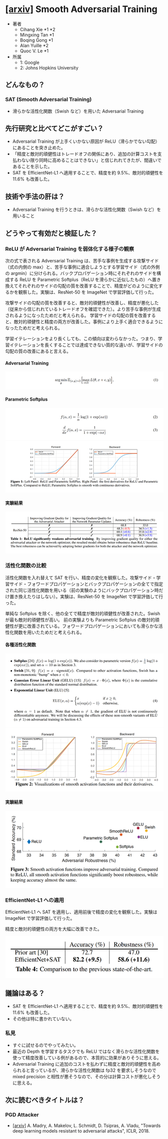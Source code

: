 # [\[arxiv\]](https://arxiv.org/abs/2006.14536v1) Smooth Adversarial Training

- 著者
    - Cihang Xie *1 *2
    - Mingxing Tan *1
    - Boqing Gong *1
    - Alan Yuille *2
    - Quoc V. Le *1
- 所属
    - 1: Google
    - 2: Johns Hopkins University

## どんなもの？
### SAT (Smooth Adversarial Training)
- 滑らかな活性化関数（Swish など）を用いた Adversarial Training


## 先行研究と比べてどこがすごい？
- Adversarial Training が上手くいかない原因が ReLU（滑らかでない勾配）にあることを突き止めた。
- 「精度と敵対的頑健性はトレードオフの関係にあり、追加の計算コストを支払わない限り同時に高めることはできない」と信じれれてきたが、間違いであることを示した。
- SAT を EfficientNet-L1 へ適用することで、精度を約 9.5%、敵対的頑健性を 11.6% も改善した。


## 技術や手法の肝は？
- Adversarial Training を行うときは、滑らかな活性化関数（Swish など）を用いること


## どうやって有効だと検証した？

### ReLU が Adversarial Training を弱体化する様子の観察
次の式で表される Adversarial Training は、苦手な事例を生成する攻撃サイド（式の内側の max）と、苦手な事例に適合しようとする学習サイド（式の外側の argmin）に分けられる。バックプロパゲーション時にそれぞれのサイドを構成する ReLU を Parametric Softplus（ReLU を滑らかに近似したもの）へ置き換えてそれぞれのサイドの勾配の質を改善することで、精度がどのように変化するかを観察した。実験は、ResNet-50 を ImageNet で学習評価して行った。

攻撃サイドの勾配の質を改善すると、敵対的頑健性が改善し、精度が悪化した（従来から信じれれているトレードオフを確認できた）。より苦手な事例が生成されるようになったためだと考えられる。
学習サイドの勾配の質を改善すると、敵対的頑健性と精度の両方が改善した。事例により上手く適合できるようになったためだと考えられる。

学習イテレーションをより長くしても、この傾向は変わらなかった。つまり、学習イテレーションを長くすることでは達成できない質的な違いが、学習サイドの勾配の質の改善にあると言える。

#### Adversarial Training
![式１](equation_1.png)

#### Parametric Softplus
![式２～３](equation_2to3.png)
![図１](figure_1.png)

#### 実験結果
![表１](table_1.png)


### 活性化関数の比較
活性化関数を入れ替えて SAT を行い、精度の変化を観察した。攻撃サイド・学習サイド・フォワードプロパゲーションとバックプロパゲーションの全てで指定された同じ活性化関数を用いる（前の実験のようにバックプロパゲーション時だけ置き換えたりはしない）。実験は、ResNet-50 を ImageNet で学習評価して行った。

単純な Softplus を除く、他の全てで精度が敵対的頑健性が改善された。Swish が最も敵対的頑健性が高い。
前の実験よりも Parametric Softplus の敵対的頑健性が更に改善されている。フォワードプロパゲーションにおいても滑らかな活性化関数を用いたためだと考えられる。

#### 各種活性化関数
![式４](equation_4.png)
![図２](figure_2.png)

#### 実験結果
![図３](figure_3.png)


### EfficientNet-L1 への適用
EfficientNet-L1 へ SAT を適用し、適用前後で精度の変化を観察した。実験は ImageNet で学習評価して行った。

精度と敵対的頑健性の両方を大幅に改善できた。

![表４](table_4.png)


## 議論はある？
- SAT を EfficientNet-L1 へ適用することで、精度を約 9.5%、敵対的頑健性を 11.6% も改善した。
- その他は特に書かれていない。

### 私見
- すぐに試せるのでやってみたい。
- 最近の Depth を学習するタスクでも ReLU ではなく滑らかな活性化関数を使って精度改善している例があるので、本質的に効果がありそうに思える。
- Adversarial Training に追加のコストを払わずに精度と敵対的頑健性を高められると言っているが、滑らかな活性化関数は fp32 を要求しそうなので mixed precision と相性が悪そうなので、その分は計算コストが悪化しそうに思える。

## 次に読むべきタイトルは？

### PGD Attacker
- [\[arxiv\]](https://arxiv.org/abs/1706.06083v4) A. Madry, A. Makelov, L. Schmidt, D. Tsipras, A. Vladu, "Towards deep learning models resistant to adversarial attacks", ICLR, 2018.
